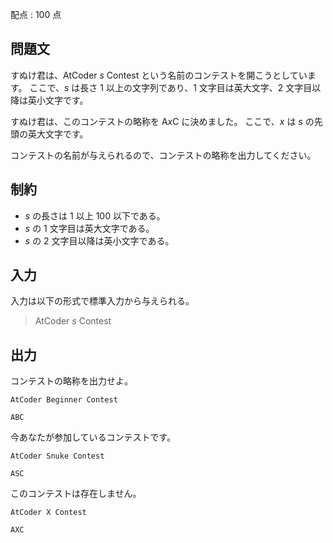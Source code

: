 配点 : $100$ 点

## 問題文

すぬけ君は、AtCoder $s$ Contest という名前のコンテストを開こうとしています。
ここで、$s$ は長さ $1$ 以上の文字列であり、$1$ 文字目は英大文字、$2$ 文字目以降は英小文字です。

すぬけ君は、このコンテストの略称を A$x$C に決めました。
ここで、$x$ は $s$ の先頭の英大文字です。

コンテストの名前が与えられるので、コンテストの略称を出力してください。

## 制約

- $s$ の長さは $1$ 以上 $100$ 以下である。
- $s$ の $1$ 文字目は英大文字である。
- $s$ の $2$ 文字目以降は英小文字である。

## 入力

入力は以下の形式で標準入力から与えられる。

> AtCoder $s$ Contest

## 出力

コンテストの略称を出力せよ。

```input1
AtCoder Beginner Contest
```

```output1
ABC
```

今あなたが参加しているコンテストです。

```input2
AtCoder Snuke Contest
```

```output2
ASC
```

このコンテストは存在しません。

```input3
AtCoder X Contest
```

```output3
AXC
```